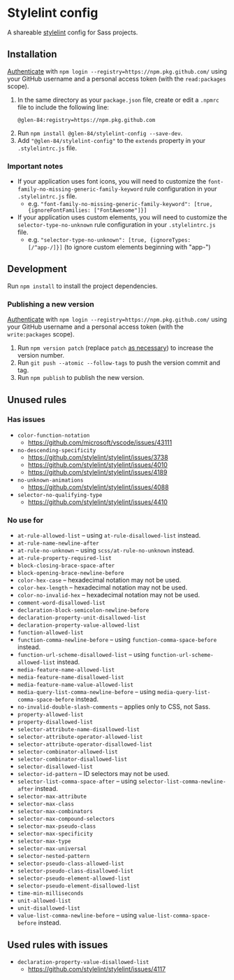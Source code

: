 # Stylelint config

A shareable [stylelint](https://stylelint.io/) config for Sass projects.

## Installation

[Authenticate](https://help.github.com/en/github/managing-packages-with-github-packages/configuring-npm-for-use-with-github-packages#authenticating-to-github-packages) with `npm login --registry=https://npm.pkg.github.com/` using your GitHub username and a personal access token (with the `read:packages` scope).

1. In the same directory as your `package.json` file, create or edit a `.npmrc` file to include the following line:
    ```npmrc
    @glen-84:registry=https://npm.pkg.github.com
    ```
2. Run `npm install @glen-84/stylelint-config --save-dev`.
3. Add `"@glen-84/stylelint-config"` to the `extends` property in your `.stylelintrc.js` file.

### Important notes

* If your application uses font icons, you will need to customize the `font-family-no-missing-generic-family-keyword` rule configuration in your `.stylelintrc.js` file.
    * e.g. `"font-family-no-missing-generic-family-keyword": [true, {ignoreFontFamilies: ["FontAwesome"]}]`
* If your application uses custom elements, you will need to customize the `selector-type-no-unknown` rule configuration in your `.stylelintrc.js` file.
    * e.g. `"selector-type-no-unknown": [true, {ignoreTypes: [/^app-/]}]` (to ignore custom elements beginning with "app-")

## Development

Run `npm install` to install the project dependencies.

### Publishing a new version

[Authenticate](https://help.github.com/en/github/managing-packages-with-github-packages/configuring-npm-for-use-with-github-packages#authenticating-to-github-packages) with `npm login --registry=https://npm.pkg.github.com/` using your GitHub username and a personal access token (with the `write:packages` scope).

1. Run `npm version patch` (replace `patch` [as necessary](https://docs.npmjs.com/cli/version)) to increase the version number.
2. Run `git push --atomic --follow-tags` to push the version commit and tag.
3. Run `npm publish` to publish the new version.

## Unused rules

### Has issues

* `color-function-notation`
    * https://github.com/microsoft/vscode/issues/43111
* `no-descending-specificity`
    * https://github.com/stylelint/stylelint/issues/3738
    * https://github.com/stylelint/stylelint/issues/4010
    * https://github.com/stylelint/stylelint/issues/4189
* `no-unknown-animations`
    * https://github.com/stylelint/stylelint/issues/4088
* `selector-no-qualifying-type`
    * https://github.com/stylelint/stylelint/issues/4410

### No use for

* `at-rule-allowed-list` – using `at-rule-disallowed-list` instead.
* `at-rule-name-newline-after`
* `at-rule-no-unknown` – using `scss/at-rule-no-unknown` instead.
* `at-rule-property-required-list`
* `block-closing-brace-space-after`
* `block-opening-brace-newline-before`
* `color-hex-case` – hexadecimal notation may not be used.
* `color-hex-length` – hexadecimal notation may not be used.
* `color-no-invalid-hex` – hexadecimal notation may not be used.
* `comment-word-disallowed-list`
* `declaration-block-semicolon-newline-before`
* `declaration-property-unit-disallowed-list`
* `declaration-property-value-allowed-list`
* `function-allowed-list`
* `function-comma-newline-before` – using `function-comma-space-before` instead.
* `function-url-scheme-disallowed-list` – using `function-url-scheme-allowed-list` instead.
* `media-feature-name-allowed-list`
* `media-feature-name-disallowed-list`
* `media-feature-name-value-allowed-list`
* `media-query-list-comma-newline-before` – using `media-query-list-comma-space-before` instead.
* `no-invalid-double-slash-comments` – applies only to CSS, not Sass.
* `property-allowed-list`
* `property-disallowed-list`
* `selector-attribute-name-disallowed-list`
* `selector-attribute-operator-allowed-list`
* `selector-attribute-operator-disallowed-list`
* `selector-combinator-allowed-list`
* `selector-combinator-disallowed-list`
* `selector-disallowed-list`
* `selector-id-pattern` – ID selectors may not be used.
* `selector-list-comma-space-after` – using `selector-list-comma-newline-after` instead.
* `selector-max-attribute`
* `selector-max-class`
* `selector-max-combinators`
* `selector-max-compound-selectors`
* `selector-max-pseudo-class`
* `selector-max-specificity`
* `selector-max-type`
* `selector-max-universal`
* `selector-nested-pattern`
* `selector-pseudo-class-allowed-list`
* `selector-pseudo-class-disallowed-list`
* `selector-pseudo-element-allowed-list`
* `selector-pseudo-element-disallowed-list`
* `time-min-milliseconds`
* `unit-allowed-list`
* `unit-disallowed-list`
* `value-list-comma-newline-before` – using `value-list-comma-space-before` instead.

## Used rules with issues

* `declaration-property-value-disallowed-list`
    * https://github.com/stylelint/stylelint/issues/4117
